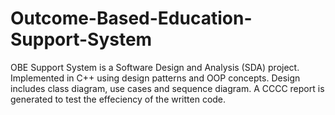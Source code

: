 # Outcome-Based-Education-Support-System
OBE Support System is a Software Design and Analysis (SDA) project. Implemented in C++ using design patterns and OOP concepts. Design includes class diagram, use cases and sequence diagram. A CCCC report is generated to test the effeciency of the written code.
